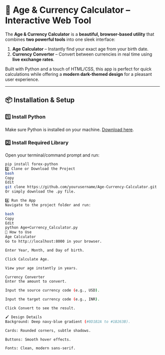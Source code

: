 # 🌟 Age & Currency Calculator – Interactive Web Tool  

The **Age & Currency Calculator** is a **beautiful, browser-based utility** that combines **two powerful tools** into one sleek interface:  
1. **Age Calculator** – Instantly find your exact age from your birth date.  
2. **Currency Converter** – Convert between currencies in real time using **live exchange rates**.  

Built with Python and a touch of HTML/CSS, this app is perfect for quick calculations while offering a **modern dark-themed design** for a pleasant user experience.  

---

## 📦 Installation & Setup  

### 1️⃣ Install Python  
Make sure Python is installed on your machine. [Download here](https://www.python.org/downloads/).  

### 2️⃣ Install Required Library  
Open your terminal/command prompt and run:  
```bash
pip install forex-python
3️⃣ Clone or Download the Project
bash
Copy
Edit
git clone https://github.com/yourusername/Age-Currency-Calculator.git
Or simply download the .py file.

4️⃣ Run the App
Navigate to the project folder and run:

bash
Copy
Edit
python Age+Currency_Calculator.py
🚀 How to Use
Age Calculator
Go to http://localhost:8000 in your browser.

Enter Year, Month, and Day of birth.

Click Calculate Age.

View your age instantly in years.

Currency Converter
Enter the amount to convert.

Input the source currency code (e.g., USD).

Input the target currency code (e.g., INR).

Click Convert to see the result.

🖌 Design Details
Background: Deep navy-blue gradient (#0D1B2A to #1B263B).

Cards: Rounded corners, subtle shadows.

Buttons: Smooth hover effects.

Fonts: Clean, modern sans-serif.

